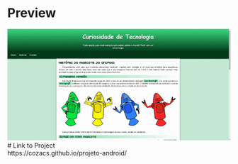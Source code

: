 # Preview
<img src="imagens/ProjetoAndroid.gif">
# Link to Project<br>
https://cozacs.github.io/projeto-android/
